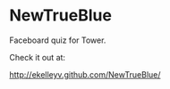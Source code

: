 NewTrueBlue
===========

Faceboard quiz for Tower.

Check it out at:

<a href="http://ekelleyv.github.com/NewTrueBlue/">http://ekelleyv.github.com/NewTrueBlue/</a>
